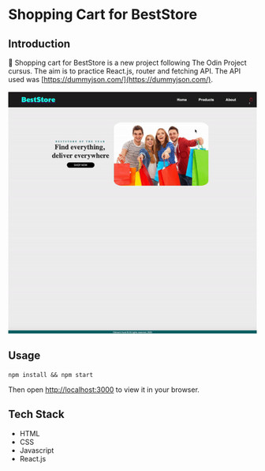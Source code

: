 # Shopping Cart for BestStore
## Introduction
🛒 Shopping cart for BestStore is a new project following The Odin Project cursus. The aim is to practice React.js, router and fetching API.
The API used was [https://dummyjson.com/](https://dummyjson.com/).
\
\
![](https://github.com/hrlclem/shopping-cart/blob/main/beststore.gif)


## Usage
```
npm install && npm start
```
Then open [http://localhost:3000](http://localhost:3000) to view it in your browser.


## Tech Stack
* HTML
* CSS
* Javascript
* React.js
